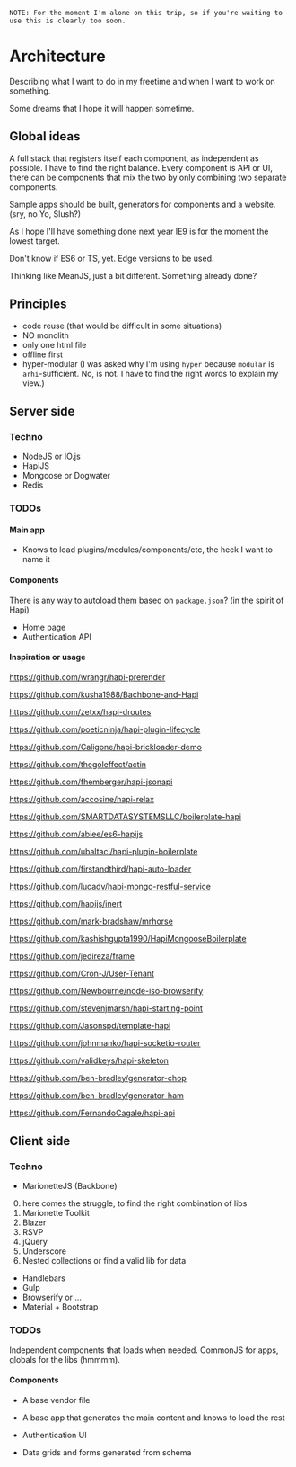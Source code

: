     NOTE: For the moment I'm alone on this trip, so if you're waiting to use this is clearly too soon.

# Architecture

Describing what I want to do in my freetime and when I want to work on something.

Some dreams that I hope it will happen sometime.

## Global ideas

A full stack that registers itself each component, as independent as possible. I have to find the right balance. Every component is API or UI, there can be components that mix the two by only combining two separate components.

Sample apps should be built, generators for components and a website. (sry, no Yo, Slush?)

As I hope I'll have something done next year IE9 is for the moment the lowest target. 

Don't know if ES6 or TS, yet. Edge versions to be used.

Thinking like MeanJS, just a bit different. Something already done?

## Principles

- code reuse (that would be difficult in some situations)
- NO monolith
- only one html file
- offline first
- hyper-modular (I was asked why I'm using `hyper` because `modular` is `arhi`-sufficient. No, is not. I have to find the right words to explain my view.)

## Server side

### Techno

- NodeJS or IO.js
- HapiJS
- Mongoose or Dogwater
- Redis

### TODOs

#### Main app

- Knows to load plugins/modules/components/etc, the heck I want to name it

#### Components

There is any way to autoload them based on `package.json`? (in the spirit of Hapi)

- Home page
- Authentication API
 
#### Inspiration or usage

https://github.com/wrangr/hapi-prerender

https://github.com/kusha1988/Bachbone-and-Hapi

https://github.com/zetxx/hapi-droutes

https://github.com/poeticninja/hapi-plugin-lifecycle

https://github.com/Caligone/hapi-brickloader-demo

https://github.com/thegoleffect/actin

https://github.com/fhemberger/hapi-jsonapi

https://github.com/accosine/hapi-relax

https://github.com/SMARTDATASYSTEMSLLC/boilerplate-hapi

https://github.com/abiee/es6-hapijs

https://github.com/ubaltaci/hapi-plugin-boilerplate

https://github.com/firstandthird/hapi-auto-loader

https://github.com/lucadv/hapi-mongo-restful-service

https://github.com/hapijs/inert

https://github.com/mark-bradshaw/mrhorse

https://github.com/kashishgupta1990/HapiMongooseBoilerplate

https://github.com/jedireza/frame

https://github.com/Cron-J/User-Tenant

https://github.com/Newbourne/node-iso-browserify

https://github.com/stevenjmarsh/hapi-starting-point

https://github.com/Jasonspd/template-hapi

https://github.com/johnmanko/hapi-socketio-router

https://github.com/validkeys/hapi-skeleton

https://github.com/ben-bradley/generator-chop

https://github.com/ben-bradley/generator-ham

https://github.com/FernandoCagale/hapi-api


## Client side

### Techno

- MarionetteJS (Backbone)
 0. here comes the struggle, to find the right combination of libs
 1. Marionette Toolkit
 2. Blazer
 3. RSVP
 4. jQuery
 5. Underscore
 6. Nested collections or find a valid lib for data
- Handlebars
- Gulp
- Browserify or ...
- Material + Bootstrap

### TODOs

Independent components that loads when needed. CommonJS for apps, globals for the libs (hmmmm).

#### Components

- A base vendor file
- A base app that generates the main content and knows to load the rest

- Authentication UI
- Data grids and forms generated from schema

